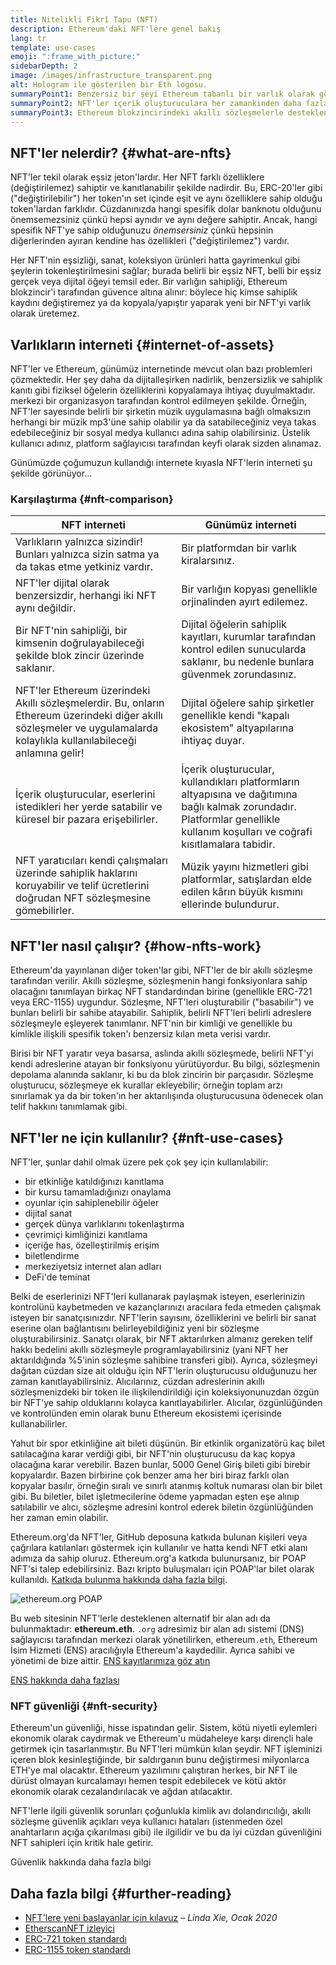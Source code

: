 ```yaml
---
title: Nitelikli Fikrî Tapu (NFT)
description: Ethereum'daki NFT'lere genel bakış
lang: tr
template: use-cases
emoji: ":frame_with_picture:"
sidebarDepth: 2
image: /images/infrastructure_transparent.png
alt: Hologram ile gösterilen bir Eth logosu.
summaryPoint1: Benzersiz bir şeyi Ethereum tabanlı bir varlık olarak göstermenin yolu.
summaryPoint2: NFT'ler içerik oluşturuculara her zamankinden daha fazla güç veriyor.
summaryPoint3: Ethereum blokzincirindeki akıllı sözleşmelerle desteklenmektedir.
---
```


## NFT'ler nelerdir? {#what-are-nfts}

NFT'ler tekil olarak eşsiz jeton'lardır. Her NFT farklı özelliklere (değiştirilemez) sahiptir ve kanıtlanabilir şekilde nadirdir. Bu, ERC-20'ler gibi ("değiştirilebilir") her token'ın set içinde eşit ve aynı özelliklere sahip olduğu token'lardan farklıdır. Cüzdanınızda hangi spesifik dolar banknotu olduğunu önemsemezsiniz çünkü hepsi aynıdır ve aynı değere sahiptir. Ancak, hangi spesifik NFT'ye sahip olduğunuzu _önemsersiniz_ çünkü hepsinin diğerlerinden ayıran kendine has özellikleri ("değiştirilemez") vardır.

Her NFT'nin eşsizliği, sanat, koleksiyon ürünleri hatta gayrimenkul gibi şeylerin tokenleştirilmesini sağlar; burada belirli bir eşsiz NFT, belli bir eşsiz gerçek veya dijital öğeyi temsil eder. Bir varlığın sahipliği, Ethereum blokzincir'i tarafından güvence altına alınır: böylece hiç kimse sahiplik kaydını değiştiremez ya da kopyala/yapıştır yaparak yeni bir NFT'yi varlık olarak üretemez.

<YouTube id="Xdkkux6OxfM" />

## Varlıkların interneti {#internet-of-assets}

NFT'ler ve Ethereum, günümüz internetinde mevcut olan bazı problemleri çözmektedir. Her şey daha da dijitalleşirken nadirlik, benzersizlik ve sahiplik kanıtı gibi fiziksel öğelerin özelliklerini kopyalamaya ihtiyaç duyulmaktadır. merkezi bir organizasyon tarafından kontrol edilmeyen şekilde. Örneğin, NFT'ler sayesinde belirli bir şirketin müzik uygulamasına bağlı olmaksızın herhangi bir müzik mp3'üne sahip olabilir ya da satabileceğiniz veya takas edebileceğiniz bir sosyal medya kullanıcı adına sahip olabilirsiniz. Üstelik kullanıcı adınız, platform sağlayıcısı tarafından keyfi olarak sizden alınamaz.

Günümüzde çoğumuzun kullandığı internete kıyasla NFT'lerin interneti şu şekilde görünüyor...

### Karşılaştırma {#nft-comparison}

| NFT interneti                                                                                                                                                             | Günümüz interneti                                                                                                                                                                |
| ------------------------------------------------------------------------------------------------------------------------------------------------------------------------- | -------------------------------------------------------------------------------------------------------------------------------------------------------------------------------- |
| Varlıkların yalnızca sizindir! Bunları yalnızca sizin satma ya da takas etme yetkiniz vardır.                                                                             | Bir platformdan bir varlık kiralarsınız.                                                                                                                                         |
| NFT'ler dijital olarak benzersizdir, herhangi iki NFT aynı değildir.                                                                                                      | Bir varlığın kopyası genellikle orjinalinden ayırt edilemez.                                                                                                                     |
| Bir NFT'nin sahipliği, bir kimsenin doğrulayabileceği şekilde blok zincir üzerinde saklanır.                                                                              | Dijital öğelerin sahiplik kayıtları, kurumlar tarafından kontrol edilen sunucularda saklanır, bu nedenle bunlara güvenmek zorundasınız.                                          |
| NFT'ler Ethereum üzerindeki Akıllı sözleşmelerdir. Bu, onların Ethereum üzerindeki diğer akıllı sözleşmeler ve uygulamalarda kolaylıkla kullanılabileceği anlamına gelir! | Dijital öğelere sahip şirketler genellikle kendi "kapalı ekosistem" altyapılarına ihtiyaç duyar.                                                                                 |
| İçerik oluşturucular, eserlerini istedikleri her yerde satabilir ve küresel bir pazara erişebilirler.                                                                     | İçerik oluşturucular, kullandıkları platformların altyapısına ve dağıtımına bağlı kalmak zorundadır. Platformlar genellikle kullanım koşulları ve coğrafi kısıtlamalara tabidir. |
| NFT yaratıcıları kendi çalışmaları üzerinde sahiplik haklarını koruyabilir ve telif ücretlerini doğrudan NFT sözleşmesine gömebilirler.                                   | Müzik yayını hizmetleri gibi platformlar, satışlardan elde edilen kârın büyük kısmını ellerinde bulundurur.                                                                      |

## NFT'ler nasıl çalışır? {#how-nfts-work}

Ethereum'da yayınlanan diğer token'lar gibi, NFT'ler de bir akıllı sözleşme tarafından verilir. Akıllı sözleşme, sözleşmenin hangi fonksiyonlara sahip olacağını tanımlayan birkaç NFT standardından birine (genellikle ERC-721 veya ERC-1155) uygundur. Sözleşme, NFT'leri oluşturabilir ("basabilir") ve bunları belirli bir sahibe atayabilir. Sahiplik, belirli NFT'leri belirli adreslere sözleşmeyle eşleyerek tanımlanır. NFT'nin bir kimliği ve genellikle bu kimlikle ilişkili spesifik token'ı benzersiz kılan meta verisi vardır.

Birisi bir NFT yaratır veya basarsa, aslında akıllı sözleşmede, belirli NFT'yi kendi adreslerine atayan bir fonksiyonu yürütüyordur. Bu bilgi, sözleşmenin depolama alanında saklanır, ki bu da blok zincirin bir parçasıdır. Sözleşme oluşturucu, sözleşmeye ek kurallar ekleyebilir; örneğin toplam arzı sınırlamak ya da bir token'ın her aktarılışında oluşturucusuna ödenecek olan telif hakkını tanımlamak gibi.

## NFT'ler ne için kullanılır? {#nft-use-cases}

NFT'ler, şunlar dahil olmak üzere pek çok şey için kullanılabilir:

- bir etkinliğe katıldığınızı kanıtlama
- bir kursu tamamladığınızı onaylama
- oyunlar için sahiplenebilir öğeler
- dijital sanat
- gerçek dünya varlıklarını tokenlaştırma
- çevrimiçi kimliğinizi kanıtlama
- içeriğe has, özelleştirilmiş erişim
- biletlendirme
- merkeziyetsiz internet alan adları
- DeFi'de teminat

Belki de eserlerinizi NFT'leri kullanarak paylaşmak isteyen, eserlerinizin kontrolünü kaybetmeden ve kazançlarınızı aracılara feda etmeden çalışmak isteyen bir sanatçısınızdır. NFT'lerin sayısını, özelliklerini ve belirli bir sanat eserine olan bağlantısını belirleyebildiğiniz yeni bir sözleşme oluşturabilirsiniz. Sanatçı olarak, bir NFT aktarılırken almanız gereken telif hakkı bedelini akıllı sözleşmeyle programlayabilirsiniz (yani NFT her aktarıldığında %5'inin sözleşme sahibine transferi gibi). Ayrıca, sözleşmeyi dağıtan cüzdan size ait olduğu için NFT'lerin oluşturucusu olduğunuzu her zaman kanıtlayabilirsiniz. Alıcılarınız, cüzdan adreslerinin akıllı sözleşmenizdeki bir token ile ilişkilendirildiği için koleksiyonunuzdan özgün bir NFT'ye sahip olduklarını kolayca kanıtlayabilirler. Alıcılar, özgünlüğünden ve kontrolünden emin olarak bunu Ethereum ekosistemi içerisinde kullanabilirler.

Yahut bir spor etkinliğine ait bileti düşünün. Bir etkinlik organizatörü kaç bilet satılacağına karar verdiği gibi, bir NFT'nin oluşturucusu da kaç kopya olacağına karar verebilir. Bazen bunlar, 5000 Genel Giriş bileti gibi birebir kopyalardır. Bazen birbirine çok benzer ama her biri biraz farklı olan kopyalar basılır, örneğin sıralı ve sınırlı atanmış koltuk numarası olan bir bilet gibi. Bu biletler, bilet işletmecilerine ödeme yapmadan eşten eşe alınıp satılabilir ve alıcı, sözleşme adresini kontrol ederek biletin özgünlüğünden her zaman emin olabilir.

Ethereum.org'da NFT'ler, GitHub deposuna katkıda bulunan kişileri veya çağrılara katılanları göstermek için kullanılır ve hatta kendi NFT etki alanı adımıza da sahip oluruz. Ethereum.org'a katkıda bulunursanız, bir POAP NFT'si talep edebilirsiniz. Bazı kripto buluşmaları için POAP'lar bilet olarak kullanıldı. [Katkıda bulunma hakkında daha fazla bilgi](/contributing/#poap).

![ethereum.org POAP](./poap.png)

Bu web sitesinin NFT'lerle desteklenen alternatif bir alan adı da bulunmaktadır: **ethereum.eth**. `.org` adresimiz bir alan adı sistemi (DNS) sağlayıcısı tarafından merkezi olarak yönetilirken, ethereum`.eth`, Ethereum İsim Hizmeti (ENS) aracılığıyla Ethereum'a kaydedilir. Ayrıca sahibi ve yönetimi de bize aittir. [ENS kayıtlarımıza göz atın](https://app.ens.domains/name/ethereum.eth)

[ENS hakkında daha fazlası](https://app.ens.domains)

<Divider />

### NFT güvenliği {#nft-security}

Ethereum'un güvenliği, hisse ispatından gelir. Sistem, kötü niyetli eylemleri ekonomik olarak caydırmak ve Ethereum'u müdaheleye karşı dirençli hale getirmek için tasarlanmıştır. Bu NFT'leri mümkün kılan şeydir. NFT işleminizi içeren blok kesinleştiğinde, bir saldırganın bunu değiştirmesi milyonlarca ETH'ye mal olacaktır. Ethereum yazılımını çalıştıran herkes, bir NFT ile dürüst olmayan kurcalamayı hemen tespit edebilecek ve kötü aktör ekonomik olarak cezalandırılacak ve ağdan atılacaktır.

NFT'lerle ilgili güvenlik sorunları çoğunlukla kimlik avı dolandırıcılığı, akıllı sözleşme güvenlik açıkları veya kullanıcı hataları (istenmeden özel anahtarların açığa çıkarılması gibi) ile ilgilidir ve bu da iyi cüzdan güvenliğini NFT sahipleri için kritik hale getirir.

<ButtonLink to="/security/">
  Güvenlik hakkında daha fazla bilgi
</ButtonLink>

## Daha fazla bilgi {#further-reading}

- [NFT'lere yeni başlayanlar için kılavuz](https://linda.mirror.xyz/df649d61efb92c910464a4e74ae213c4cab150b9cbcc4b7fb6090fc77881a95d) – _Linda Xie, Ocak 2020_
- [EtherscanNFT izleyici](https://etherscan.io/nft-top-contracts)
- [ERC-721 token standardı](/developers/docs/standards/tokens/erc-721/)
- [ERC-1155 token standardı](/developers/docs/standards/tokens/erc-1155/)

<Divider />

<QuizWidget quizKey="nfts" />
